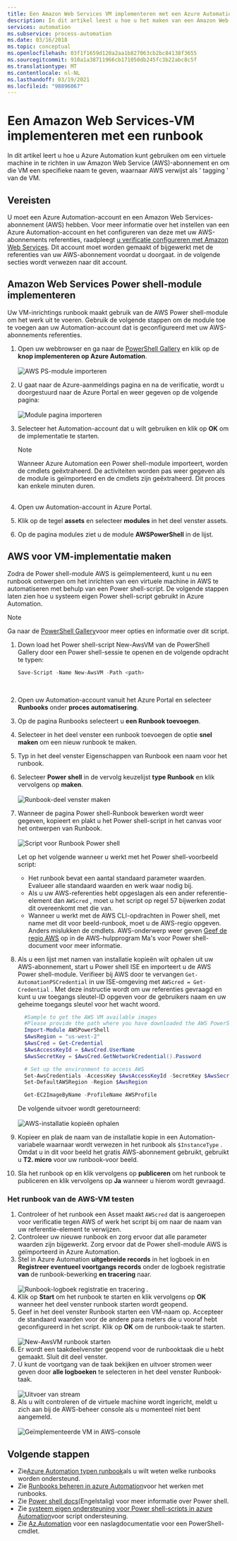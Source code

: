 ```yaml
---
title: Een Amazon Web Services VM implementeren met een Azure Automation runbook
description: In dit artikel leest u hoe u het maken van een Amazon Web Services-VM kunt automatiseren.
services: automation
ms.subservice: process-automation
ms.date: 03/16/2018
ms.topic: conceptual
ms.openlocfilehash: 03f1f1659d120a2aa1b827063cb2bc84138f3655
ms.sourcegitcommit: 910a1a38711966cb171050db245fc3b22abc8c5f
ms.translationtype: MT
ms.contentlocale: nl-NL
ms.lasthandoff: 03/19/2021
ms.locfileid: "98896067"
---
```

# <a name="deploy-an-amazon-web-services-vm-with-a-runbook"></a>Een Amazon Web Services-VM implementeren met een runbook

In dit artikel leert u hoe u Azure Automation kunt gebruiken om een virtuele machine in te richten in uw Amazon Web Service (AWS)-abonnement en om die VM een specifieke naam te geven, waarnaar AWS verwijst als ' tagging ' van de VM.

## <a name="prerequisites"></a>Vereisten

U moet een Azure Automation-account en een Amazon Web Services-abonnement (AWS) hebben. Voor meer informatie over het instellen van een Azure Automation-account en het configureren van deze met uw AWS-abonnements referenties, raadpleegt [u verificatie configureren met Amazon Web Services](automation-config-aws-account.md). Dit account moet worden gemaakt of bijgewerkt met de referenties van uw AWS-abonnement voordat u doorgaat. in de volgende secties wordt verwezen naar dit account.

## <a name="deploy-amazon-web-services-powershell-module"></a>Amazon Web Services Power shell-module implementeren

Uw VM-inrichtings runbook maakt gebruik van de AWS Power shell-module om het werk uit te voeren. Gebruik de volgende stappen om de module toe te voegen aan uw Automation-account dat is geconfigureerd met uw AWS-abonnements referenties.  

1. Open uw webbrowser en ga naar de [PowerShell Gallery](https://www.powershellgallery.com/packages/AWSPowerShell/) en klik op de **knop implementeren op Azure Automation**.<br><br> ![AWS PS-module importeren](./media/automation-scenario-aws-deployment/powershell-gallery-download-awsmodule.png)
2. U gaat naar de Azure-aanmeldings pagina en na de verificatie, wordt u doorgestuurd naar de Azure Portal en weer gegeven op de volgende pagina:<br><br> ![Module pagina importeren](./media/automation-scenario-aws-deployment/deploy-aws-powershell-module-parameters.png)
3. Selecteer het Automation-account dat u wilt gebruiken en klik op **OK** om de implementatie te starten.

   > [!NOTE]
   > Wanneer Azure Automation een Power shell-module importeert, worden de cmdlets geëxtraheerd. De activiteiten worden pas weer gegeven als de module is geïmporteerd en de cmdlets zijn geëxtraheerd. Dit proces kan enkele minuten duren.  
   > <br>

1. Open uw Automation-account in Azure Portal.
2. Klik op de tegel **assets** en selecteer **modules** in het deel venster assets.
3. Op de pagina modules ziet u de module **AWSPowerShell** in de lijst.

## <a name="create-aws-deploy-vm-runbook"></a>AWS voor VM-implementatie maken

Zodra de Power shell-module AWS is geïmplementeerd, kunt u nu een runbook ontwerpen om het inrichten van een virtuele machine in AWS te automatiseren met behulp van een Power shell-script. De volgende stappen laten zien hoe u systeem eigen Power shell-script gebruikt in Azure Automation.  

> [!NOTE]
> Ga naar de [PowerShell Gallery](https://www.powershellgallery.com/packages/New-AwsVM/)voor meer opties en informatie over dit script.
> 

1. Down load het Power shell-script New-AwsVM van de PowerShell Gallery door een Power shell-sessie te openen en de volgende opdracht te typen:<br>
   ```powershell
   Save-Script -Name New-AwsVM -Path <path>
   ```
   <br>
2. Open uw Automation-account vanuit het Azure Portal en selecteer **Runbooks** onder **proces automatisering**.  
3. Op de pagina Runbooks selecteert u **een Runbook toevoegen**.
4. Selecteer in het deel venster een runbook toevoegen de optie **snel maken** om een nieuw runbook te maken.
5. Typ in het deel venster Eigenschappen van Runbook een naam voor het runbook.
6. Selecteer **Power shell** in de vervolg keuzelijst **type Runbook** en klik vervolgens op **maken**.<br><br> ![Runbook-deel venster maken](./media/automation-scenario-aws-deployment/runbook-quickcreate-properties.png)
7. Wanneer de pagina Power shell-Runbook bewerken wordt weer gegeven, kopieert en plakt u het Power shell-script in het canvas voor het ontwerpen van Runbook.<br><br> ![Script voor Runbook Power shell](./media/automation-scenario-aws-deployment/runbook-powershell-script.png)<br>
   
    Let op het volgende wanneer u werkt met het Power shell-voorbeeld script:

    * Het runbook bevat een aantal standaard parameter waarden. Evalueer alle standaard waarden en werk waar nodig bij.
    * Als u uw AWS-referenties hebt opgeslagen als een ander referentie-element dan `AWScred` , moet u het script op regel 57 bijwerken zodat dit overeenkomt met die van.  
    * Wanneer u werkt met de AWS CLI-opdrachten in Power shell, met name met dit voor beeld-runbook, moet u de AWS-regio opgeven. Anders mislukken de cmdlets. AWS-onderwerp weer geven [Geef de regio AWS](https://docs.aws.amazon.com/powershell/latest/userguide/pstools-installing-specifying-region.html) op in de AWS-hulpprogram Ma's voor Power shell-document voor meer informatie.  

8. Als u een lijst met namen van installatie kopieën wilt ophalen uit uw AWS-abonnement, start u Power shell ISE en importeert u de AWS Power shell-module. Verifieer bij AWS door te vervangen `Get-AutomationPSCredential` in uw ISE-omgeving met `AWScred = Get-Credential` . Met deze instructie wordt om uw referenties gevraagd en kunt u uw toegangs sleutel-ID opgeven voor de gebruikers naam en uw geheime toegangs sleutel voor het wacht woord. 

      ```powershell
        #Sample to get the AWS VM available images
        #Please provide the path where you have downloaded the AWS PowerShell module
        Import-Module AWSPowerShell
        $AwsRegion = "us-west-2"
        $AwsCred = Get-Credential
        $AwsAccessKeyId = $AwsCred.UserName
        $AwsSecretKey = $AwsCred.GetNetworkCredential().Password
   
        # Set up the environment to access AWS
        Set-AwsCredentials -AccessKey $AwsAccessKeyId -SecretKey $AwsSecretKey -StoreAs AWSProfile
        Set-DefaultAWSRegion -Region $AwsRegion
   
        Get-EC2ImageByName -ProfileName AWSProfile
      ```
        
    De volgende uitvoer wordt geretourneerd:<br><br>
   ![AWS-installatie kopieën ophalen](./media/automation-scenario-aws-deployment/powershell-ise-output.png)<br>  
9. Kopieer en plak de naam van de installatie kopie in een Automation-variabele waarnaar wordt verwezen in het runbook als `$InstanceType` . Omdat u in dit voor beeld het gratis AWS-abonnement gebruikt, gebruikt u **T2. micro** voor uw runbook-voor beeld.  
10. Sla het runbook op en klik vervolgens op **publiceren** om het runbook te publiceren en klik vervolgens op **Ja** wanneer u hierom wordt gevraagd.

### <a name="test-the-aws-vm-runbook"></a>Het runbook van de AWS-VM testen

1. Controleer of het runbook een Asset maakt `AWScred` dat is aangeroepen voor verificatie tegen AWS of werk het script bij om naar de naam van uw referentie-element te verwijzen.    
2. Controleer uw nieuwe runbook en zorg ervoor dat alle parameter waarden zijn bijgewerkt.
Zorg ervoor dat de Power shell-module AWS is geïmporteerd in Azure Automation.  
3. Stel in Azure Automation **uitgebreide records** in het logboek in en **Registreer eventueel voortgangs records** onder de logboek registratie **van** de runbook-bewerking **en tracering** naar.<br><br> ![Runbook-logboek registratie en tracering ](./media/automation-scenario-aws-deployment/runbook-settings-logging-and-tracing.png) .  
4. Klik op **Start** om het runbook te starten en klik vervolgens op **OK** wanneer het deel venster runbook starten wordt geopend.
5. Geef in het deel venster Runbook starten een VM-naam op. Accepteer de standaard waarden voor de andere para meters die u vooraf hebt geconfigureerd in het script. Klik op **OK** om de runbook-taak te starten.<br><br> ![New-AwsVM runbook starten](./media/automation-scenario-aws-deployment/runbook-start-job-parameters.png)
6. Er wordt een taakdeelvenster geopend voor de runbooktaak die u hebt gemaakt. Sluit dit deel venster.
7. U kunt de voortgang van de taak bekijken en uitvoer stromen weer geven door **alle logboeken** te selecteren in het deel venster Runbook-taak.<br><br> ![Uitvoer van stream](./media/automation-scenario-aws-deployment/runbook-job-streams-output.png)
8. Als u wilt controleren of de virtuele machine wordt ingericht, meldt u zich aan bij de AWS-beheer console als u momenteel niet bent aangemeld.<br><br> ![Geïmplementeerde VM in AWS-console](./media/automation-scenario-aws-deployment/aws-instances-status.png)

## <a name="next-steps"></a>Volgende stappen
 
* Zie[Azure Automation typen runbook](automation-runbook-types.md)als u wilt weten welke runbooks worden ondersteund.
* Zie [Runbooks beheren in azure Automation](manage-runbooks.md)voor het werken met runbooks.
* Zie [Power shell docs](/powershell/scripting/overview)(Engelstalig) voor meer informatie over Power shell.
* Zie [systeem eigen ondersteuning voor Power shell-scripts in azure Automation](https://azure.microsoft.com/blog/announcing-powershell-script-support-azure-automation-2/)voor script ondersteuning.
* Zie [Az.Automation](/powershell/module/az.automation) voor een naslagdocumentatie voor een PowerShell-cmdlet.

